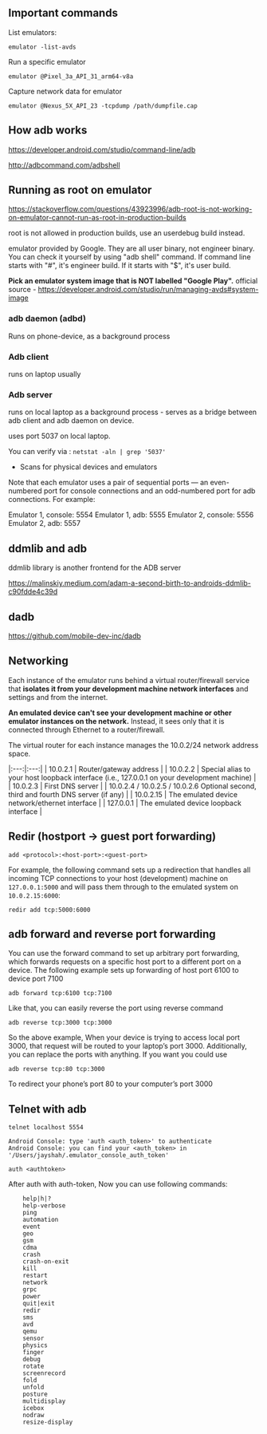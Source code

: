 ## Important commands

List emulators:
```
emulator -list-avds
```

Run a specific emulator
```
emulator @Pixel_3a_API_31_arm64-v8a
```

Capture network data for emulator
```
emulator @Nexus_5X_API_23 -tcpdump /path/dumpfile.cap
```

## How adb works

https://developer.android.com/studio/command-line/adb

http://adbcommand.com/adbshell


## Running as root on emulator

https://stackoverflow.com/questions/43923996/adb-root-is-not-working-on-emulator-cannot-run-as-root-in-production-builds

root is not allowed in production builds, use an userdebug build instead.

emulator provided by Google. They are all user binary, not engineer binary. You can check it yourself by using "adb shell" command. If command line starts with "#", it's engineer build. If it starts with "$", it's user build.

**Pick an emulator system image that is NOT labelled "Google Play".**
official source - https://developer.android.com/studio/run/managing-avds#system-image


### adb daemon (adbd)

Runs on phone-device, as a background process

### Adb client

runs on laptop usually

### Adb server

runs on local laptop as a background process - serves as a bridge between adb client and adb daemon on device.

uses port 5037 on local laptop.

You can verify via : `netstat -aln | grep '5037'`

* Scans for physical devices and emulators


Note that each emulator uses a pair of sequential ports — an even-numbered port for console connections and an odd-numbered port for adb connections. For example:

Emulator 1, console: 5554
Emulator 1, adb: 5555
Emulator 2, console: 5556
Emulator 2, adb: 5557

## ddmlib and adb

ddmlib library is another frontend for the ADB server

https://malinskiy.medium.com/adam-a-second-birth-to-androids-ddmlib-c90fdde4c39d


## dadb

https://github.com/mobile-dev-inc/dadb

## Networking

Each instance of the emulator runs behind a virtual router/firewall service that **isolates it from your development machine network interfaces** and settings and from the internet.


**An emulated device can't see your development machine or other emulator instances on the network.** Instead, it sees only that it is connected through Ethernet to a router/firewall.

The virtual router for each instance manages the 10.0.2/24 network address space.

|:---:|:---:|
| 10.0.2.1	 | Router/gateway address |
| 10.0.2.2	| Special alias to your host loopback interface (i.e., 127.0.0.1 on your development machine) |
| 10.0.2.3	| First DNS server |
| 10.0.2.4 / 10.0.2.5 / 10.0.2.6	Optional second, third and fourth DNS server (if any) |
| 10.0.2.15	| The emulated device network/ethernet interface |
| 127.0.0.1	| The emulated device loopback interface |

## Redir (hostport -> guest port forwarding)

```
add <protocol>:<host-port>:<guest-port>
```

For example, the following command sets up a redirection that handles all incoming TCP connections to your host (development) machine on `127.0.0.1:5000` and will pass them through to the emulated system on `10.0.2.15:6000`:

```
redir add tcp:5000:6000
```


## adb forward and reverse port forwarding

You can use the forward command to set up arbitrary port forwarding, which forwards requests on a specific host port to a different port on a device. The following example sets up forwarding of host port 6100 to device port 7100
```
adb forward tcp:6100 tcp:7100
```
Like that, you can easily reverse the port using reverse command
```
adb reverse tcp:3000 tcp:3000
```
So the above example, When your device is trying to access local port 3000, that request will be routed to your laptop’s port 3000. Additionally, you can replace the ports with anything. If you want you could use
```
adb reverse tcp:80 tcp:3000
```
To redirect your phone’s port 80 to your computer’s port 3000


## Telnet with adb

```
telnet localhost 5554

Android Console: type 'auth <auth_token>' to authenticate
Android Console: you can find your <auth_token> in
'/Users/jayshah/.emulator_console_auth_token'

auth <authtoken>
```

After auth with auth-token,
Now you can use following commands:
```
    help|h|?
    help-verbose
    ping
    automation
    event
    geo
    gsm
    cdma
    crash
    crash-on-exit
    kill
    restart
    network
    grpc
    power
    quit|exit
    redir
    sms
    avd
    qemu
    sensor
    physics
    finger
    debug
    rotate
    screenrecord
    fold
    unfold
    posture
    multidisplay
    icebox
    nodraw
    resize-display
```
